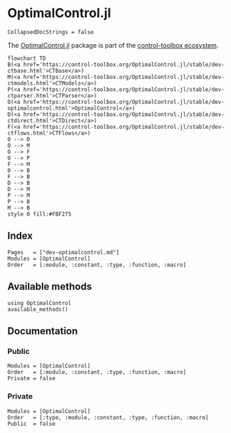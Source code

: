 # OptimalControl.jl

```@meta
CollapsedDocStrings = false
```

The [OptimalControl.jl](https://github.com/control-toolbox/OptimalControl.jl) package is part of the [control-toolbox ecosystem](https://github.com/control-toolbox).

```mermaid
flowchart TD
B(<a href='https://control-toolbox.org/OptimalControl.jl/stable/dev-ctbase.html'>CTBase</a>)
M(<a href='https://control-toolbox.org/OptimalControl.jl/stable/dev-ctmodels.html'>CTModels</a>)
P(<a href='https://control-toolbox.org/OptimalControl.jl/stable/dev-ctparser.html'>CTParser</a>)
O(<a href='https://control-toolbox.org/OptimalControl.jl/stable/dev-optimalcontrol.html'>OptimalControl</a>)
D(<a href='https://control-toolbox.org/OptimalControl.jl/stable/dev-ctdirect.html'>CTDirect</a>)
F(<a href='https://control-toolbox.org/OptimalControl.jl/stable/dev-ctflows.html'>CTFlows</a>)
O --> D
O --> M
O --> F
O --> P
F --> M
O --> B
F --> B
D --> B
D --> M
P --> M
P --> B
M --> B
style O fill:#FBF275
```

## Index

```@index
Pages   = ["dev-optimalcontrol.md"]
Modules = [OptimalControl]
Order   = [:module, :constant, :type, :function, :macro]
```

## Available methods

```@example
using OptimalControl
available_methods()
```

## Documentation

### Public

```@autodocs
Modules = [OptimalControl]
Order   = [:module, :constant, :type, :function, :macro]
Private = false
```

### Private

```@autodocs
Modules = [OptimalControl]
Order   = [:type, :module, :constant, :type, :function, :macro]
Public  = false
```
